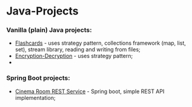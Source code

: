 # Java-Projects

### Vanilla (plain) Java projects:



- [Flashcards](https://github.com/soso42/Flashcards/) - uses strategy pattern, collections framework (map, list, set), stream library, reading and writing from files;
- [Encryption-Decryption](https://github.com/soso42/Encryption-Decryption-Jetbrains-Academy/) - uses strategy pattern;
- 



### Spring Boot projects:

- [Cinema Room REST Service](https://github.com/soso42/Cinema-Room-REST-Service) - Spring boot, simple REST API implementation;
